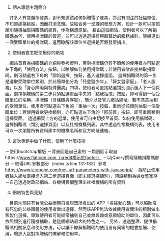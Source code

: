 1.	期末專題主題簡介

　許多人有意願捐發票，卻不知道該如何捐贈電子發票，亦沒有關注的社福單位、不知道該捐給誰，因而打消念頭。故結合另一堂課的發想方案，設計一款可以按照類別隨機抽取捐贈碼的網頁，作為構想原型。
 藉由這個網站，使用者可以了解捐贈碼為何、使用捐贈碼的管道，並可以透過選擇有興趣幫助的服務族群，隨機選出一個受贈單位的捐贈碼，進而瞭解該單位並選擇是否將發票捐出。
  
2.	使用者要怎麼使用你的網站

　網站首頁為捐贈碼的介紹與參考資料，若對捐贈碼仍有不瞭解的使用者亦可點選左下角的「使用方法」按鈕，以瞭解如何使用捐贈碼；若使用者欲直接抽取捐贈碼，則可點選右下角的「開始選擇」按鈕，進入選擇畫面。
  選擇捐贈碼的第一步是選取受贈單位類別，於此簡單化分為「兒童暨少年」、「婦女暨家庭」、「老人服務」以及「身心障礙與特殊醫病」四項，使用者可直接點選類別圖示進入下一個頁面。選擇捐贈碼的第二步只須點選畫面中央的「點我抽取」按鈕，即可得到一個受贈單位的名稱、捐贈碼（含條碼與序號）、簡介以及官方網站網址。若不滿意抽到的受贈單位，使用者可點選右下角的「重抽一次」按鈕，重新從該類別抽取一個受贈單位；若使用者欲更換類別，亦可點選左下角的「回前頁」按鈕，即可重回類別選擇頁面。
   透過網頁上方的選單，使用者可自由切換至首頁、如何使用捐贈碼、選擇捐贈碼（類別選擇頁面）以及社福機構列表。其中透過社福機構列表，使用者可以一次瀏覽所有資料庫中的機構名稱和官方網址連結。
  
3.	這次專題中做了什麼、使用了什麼技術

－使用bootstrap排版
－背景圖是自己畫的
－類別圖示取自https://www.flaticon.com（credit標示於footer）
－以jQuery撰寫隨機捐贈碼部分
－取得URL參數部分（index.js line 131-183）參考 https://www.sitepoint.com/get-url-parameters-with-javascript/
－為防止使用者輸入網址直接進入第二步選擇頁面（即未經選擇類別），預設類別為婦女暨家庭
－自己透過財政部網站、各機構官網整理出社福機構的所有資料
  
4.	網站特色與亮點

　目前坊間只有台灣公益團體自律聯盟所推出的 APP「搖搖愛心碼」可以協助沒有死忠的公益團體的使用者做出選擇，然而該APP無法依據使用者關注的類別做出客製化選擇，導致使用者可能經常抽到自己並無興趣或意願協助的單位，因此可以依照類別進行隨機抽取，是這個網站最大的特色之一。
 另外，透過整理、提供捐贈碼相關訊息和使用方法，可以讓不瞭解捐贈碼的使用者有同等的機會接觸、使用，增進大眾對捐贈碼的瞭解和使用率。
